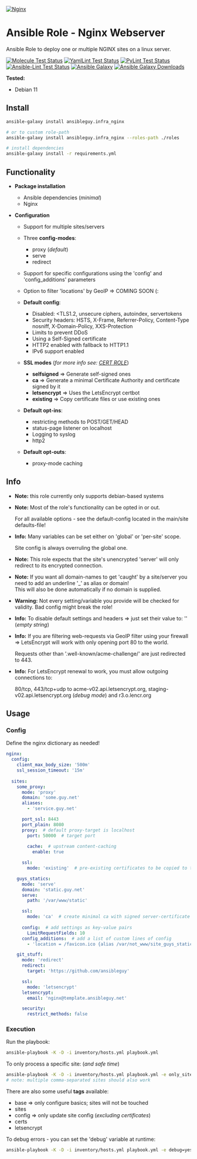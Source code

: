 [![Nginx](https://nginx.org/nginx.png)](https://nginx.org)

# Ansible Role - Nginx Webserver

Ansible Role to deploy one or multiple NGINX sites on a linux server.

[![Molecule Test Status](https://badges.ansibleguy.net/infra_nginx.molecule.svg)](https://github.com/ansibleguy/_meta_cicd/blob/latest/templates/usr/local/bin/cicd/molecule.sh.j2)
[![YamlLint Test Status](https://badges.ansibleguy.net/infra_nginx.yamllint.svg)](https://github.com/ansibleguy/_meta_cicd/blob/latest/templates/usr/local/bin/cicd/yamllint.sh.j2)
[![PyLint Test Status](https://badges.ansibleguy.net/infra_nginx.pylint.svg)](https://github.com/ansibleguy/_meta_cicd/blob/latest/templates/usr/local/bin/cicd/pylint.sh.j2)
[![Ansible-Lint Test Status](https://badges.ansibleguy.net/infra_nginx.ansiblelint.svg)](https://github.com/ansibleguy/_meta_cicd/blob/latest/templates/usr/local/bin/cicd/ansiblelint.sh.j2)
[![Ansible Galaxy](https://img.shields.io/ansible/role/56760)](https://galaxy.ansible.com/ansibleguy/infra_nginx)
[![Ansible Galaxy Downloads](https://img.shields.io/badge/dynamic/json?color=blueviolet&label=Galaxy%20Downloads&query=%24.download_count&url=https%3A%2F%2Fgalaxy.ansible.com%2Fapi%2Fv1%2Froles%2F56760%2F%3Fformat%3Djson)](https://galaxy.ansible.com/ansibleguy/infra_nginx)

**Tested:**
* Debian 11

## Install

```bash
ansible-galaxy install ansibleguy.infra_nginx

# or to custom role-path
ansible-galaxy install ansibleguy.infra_nginx --roles-path ./roles

# install dependencies
ansible-galaxy install -r requirements.yml
```

## Functionality

* **Package installation**
  * Ansible dependencies (_minimal_)
  * Nginx


* **Configuration**
  * Support for multiple sites/servers
  * Three **config-modes**:
    * proxy (_default_)
    * serve
    * redirect
  * Support for specific configurations using the 'config' and 'config_additions' parameters
  * Option to filter 'locations' by GeoIP => COMING SOON (:

  * **Default config**:
    * Disabled: <TLS1.2, unsecure ciphers, autoindex, servertokens
    * Security headers: HSTS, X-Frame, Referrer-Policy, Content-Type nosniff, X-Domain-Policy, XXS-Protection
    * Limits to prevent DDoS
    * Using a Self-Signed certificate
    * HTTP2 enabled with fallback to HTTP1.1
    * IPv6 support enabled


  * **SSL modes** (_for more info see: [CERT ROLE](https://github.com/ansibleguy/infra_certs)_)
    * **selfsigned** => Generate self-signed ones
    * **ca** => Generate a minimal Certificate Authority and certificate signed by it
    * **letsencrypt** => Uses the LetsEncrypt certbot
    * **existing** => Copy certificate files or use existing ones


  * **Default opt-ins**:
    * restricting methods to POST/GET/HEAD
    * status-page listener on localhost
    * Logging to syslog
    * http2


  * **Default opt-outs**:
    * proxy-mode caching

## Info

* **Note:** this role currently only supports debian-based systems


* **Note:** Most of the role's functionality can be opted in or out.

  For all available options - see the default-config located in the main/site defaults-file!


* **Info:** Many variables can be set either on 'global' or 'per-site' scope.

  Site config is always overruling the global one.


* **Note:** This role expects that the site's unencrypted 'server' will only redirect to its encrypted connection.


* **Note:** If you want all domain-names to get 'caught' by a site/server you need to add an underline '_' as alias or domain!<br>
This will also be done automatically if no domain is supplied.


* **Warning:** Not every setting/variable you provide will be checked for validity. Bad config might break the role!


* **Info:** To disable default settings and headers => just set their value to: '' (_empty string_)


* **Info:** If you are filtering web-requests via GeoIP filter using your firewall => LetsEncrypt will work with only opening port 80 to the world.

  Requests other than '.well-known/acme-challenge/' are just redirected to 443.


* **Info:** For LetsEncrypt renewal to work, you must allow outgoing connections to:

  80/tcp, 443/tcp+udp to acme-v02.api.letsencrypt.org, staging-v02.api.letsencrypt.org (_debug mode_) and r3.o.lencr.org


## Usage

### Config

Define the nginx dictionary as needed!

```yaml
nginx:
  config:
    client_max_body_size: '500m'
    ssl_session_timeout: '15m'
  
  sites:
    some_proxy:
      mode: 'proxy'
      domain: 'some.guy.net'
      aliases:
        - 'service.guy.net'

      port_ssl: 8443
      port_plain: 8080
      proxy:  # default proxy-target is localhost
        port: 50000  # target port
        
        cache:  # upstream content-caching
          enable: true

      ssl:
        mode: 'existing'  # pre-existing certificates to be copied to the target server

    guys_statics:
      mode: 'serve'
      domain: 'static.guy.net'
      serve:
        path: '/var/www/static'

      ssl:
        mode: 'ca'  # create minimal ca with signed server-certificate
      
      config:  # add settings as key-value pairs
        LimitRequestFields: 10
      config_additions:  # add a list of custom lines of config
        - 'location = /favicon.ico {alias /var/not_www/site_guys_statics/favicon.ico;}'

    git_stuff:
      mode: 'redirect'
      redirect:
        target: 'https://github.com/ansibleguy'

      ssl:
        mode: 'letsencrypt'
      letsencrypt:
        email: 'nginx@template.ansibleguy.net'

      security:
        restrict_methods: false

```

### Execution

Run the playbook:
```bash
ansible-playbook -K -D -i inventory/hosts.yml playbook.yml
```

To only process a specific site: (_and safe time_)
```bash
ansible-playbook -K -D -i inventory/hosts.yml playbook.yml -e only_site=SITE_NAME
# note: multiple comma-separated sites should also work
```


There are also some useful **tags** available:
* base => only configure basics; sites will not be touched
* sites
* config => only update site config (_excluding certificates_)
* certs
* letsencrypt

To debug errors - you can set the 'debug' variable at runtime:
```bash
ansible-playbook -K -D -i inventory/hosts.yml playbook.yml -e debug=yes
```
